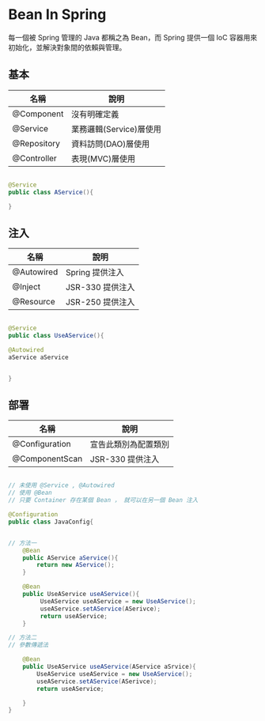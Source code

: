 # Bean In Spring

每一個被 Spring 管理的 Java 都稱之為 Bean，而 Spring 提供一個 IoC 容器用來初始化，並解決對象間的依賴與管理。

## 基本

| 名稱 | 說明 |
|------|------|
| @Component | 沒有明確定義 |
| @Service | 業務邏輯(Service)層使用 |
| @Repository | 資料訪問(DAO)層使用 |
| @Controller | 表現(MVC)層使用 |

```java

@Service
public class AService(){

}

```

## 注入

| 名稱 | 說明 |
|------|------|
| @Autowired | Spring 提供注入 |
| @Inject | JSR-330 提供注入 |
| @Resource | JSR-250 提供注入 |

```java

@Service
public class UseAService(){

@Autowired
aService aService


}


```

## 部署


| 名稱 | 說明 |
|------|------|
| @Configuration | 宣告此類別為配置類別 |
| @ComponentScan | JSR-330 提供注入 |

```java

// 未使用 @Service , @Autowired
// 使用 @Bean
// 只要 Container 存在某個 Bean ， 就可以在另一個 Bean 注入

@Configuration
public class JavaConfig{


// 方法一
    @Bean
    public AService aService(){
        return new AService();
    }

    @Bean  
    public UseAService useAService(){
         UseAService useAService = new UseAService();
         useAService.setAService(ASerivce);
         return useAService;
    }

// 方法二
// 參數傳遞法

    @Bean  
    public UseAService useAService(AService aSrvice){
        UseAService useAService = new UseAService();
        useAService.setAService(ASerivce);
        return useAService;

    }
}

```